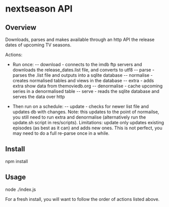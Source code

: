 # nextseason API

## Overview

Downloads, parses and makes available through an http API the release dates of upcoming TV seasons.

Actions:

- Run once:
-- download - connects to the imdb ftp servers and downloads the release_dates.list file, and converts to utf8
-- parse - parses the .list file and outputs into a sqlite database
-- normalise - creates normalised tables and views in the database
-- extra - adds extra show data from themoviedb.org
-- denormalise - cache upcoming series in a denormalised table
-- serve - reads the sqlite database and serves the data over http

- Then run on a schedule:
-- update - checks for newer list file and updates db with changes. Note: this updates to the point of normailse, you still need to run extra and denormalise (alternatively run the update.sh script in res/scripts). Limitations: update only updates existing episodes (as best as it can) and adds new ones. This is not perfect, you may need to do a full re-parse once in a while.



## Install

npm install

## Usage

  node ./index.js

For a fresh install, you will want to follow the order of actions listed above.
